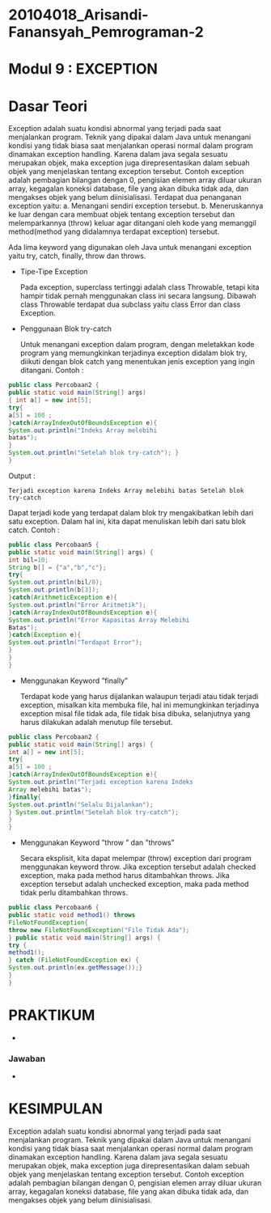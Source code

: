 # 20104018_Arisandi-Fanansyah_Pemrograman-2

# Modul 9 : EXCEPTION

# Dasar Teori

  Exception adalah suatu kondisi abnormal yang terjadi pada saat menjalankan program. Teknik yang dipakai dalam Java untuk menangani kondisi yang tidak biasa saat menjalankan operasi normal dalam program dinamakan exception handling. Karena dalam java segala sesuatu merupakan objek, maka exception juga direpresentasikan dalam sebuah objek yang menjelaskan tentang exception tersebut. Contoh exception adalah pembagian bilangan dengan 0, pengisian elemen array diluar ukuran array, kegagalan koneksi database, file yang akan dibuka tidak ada, dan mengakses objek yang belum diinisialisasi. Terdapat dua penanganan exception yaitu:
a. Menangani sendiri exception tersebut.
b. Meneruskannya ke luar dengan cara membuat objek tentang exception tersebut dan melemparkannya (throw) keluar agar ditangani oleh kode yang memanggil method(method yang didalamnya terdapat exception) tersebut.

  Ada lima keyword yang digunakan oleh Java untuk menangani exception yaitu try, catch, finally, throw dan throws.

- Tipe-Tipe Exception

  Pada exception, superclass tertinggi adalah class Throwable, tetapi kita hampir tidak pernah menggunakan class ini secara langsung. Dibawah class Throwable terdapat dua subclass yaitu class Error dan class Exception.

- Penggunaan Blok try-catch

  Untuk menangani exception dalam program, dengan meletakkan kode program yang memungkinkan terjadinya exception didalam blok try, diikuti dengan blok catch yang menentukan jenis exception yang ingin ditangani. Contoh :

```java
public class Percobaan2 {
public static void main(String[] args)
{ int a[] = new int[5];
try{
a[5] = 100 ;
}catch(ArrayIndexOutOfBoundsException e){
System.out.println("Indeks Array melebihi
batas");
}
System.out.println("Setelah blok try-catch"); }
}
```

  Output :
```
Terjadi exception karena Indeks Array melebihi batas Setelah blok
try-catch
```

  Dapat terjadi kode yang terdapat dalam blok try mengakibatkan lebih dari satu exception. Dalam hal ini, kita dapat menuliskan lebih dari satu blok catch. Contoh :

```java
public class Percobaan5 {
public static void main(String[] args) {
int bil=10;
String b[] = {"a","b","c"};
try{
System.out.println(bil/0);
System.out.println(b[3]);
}catch(ArithmeticException e){
System.out.println("Error Aritmetik");
}catch(ArrayIndexOutOfBoundsException e){
System.out.println("Error Kapasitas Array Melebihi
Batas");
}catch(Exception e){
System.out.println("Terdapat Error");
}
}
}
```

- Menggunakan Keyword ”finally”

  Terdapat kode yang harus dijalankan walaupun terjadi atau tidak terjadi exception, misalkan kita membuka file, hal ini memungkinkan terjadinya exception misal file tidak ada, file tidak bisa dibuka, selanjutnya yang harus dilakukan adalah menutup file tersebut.

```java
public class Percobaan2 {
public static void main(String[] args) {
int a[] = new int[5];
try{
a[5] = 100 ;
}catch(ArrayIndexOutOfBoundsException e){
System.out.println("Terjadi exception karena Indeks
Array melebihi batas");
}finally{
System.out.println("Selalu Dijalankan");
} System.out.println("Setelah blok try-catch");
}
}
```

- Menggunakan Keyword ”throw ” dan ”throws”

  Secara eksplisit, kita dapat melempar (throw) exception dari program menggunakan keyword throw. Jika exception tersebut adalah checked exception, maka pada method harus ditambahkan throws. Jika exception tersebut adalah unchecked exception, maka pada method tidak perlu ditambahkan throws.

```java
public class Percobaan6 {
public static void method1() throws
FileNotFoundException{
throw new FileNotFoundException("File Tidak Ada");
} public static void main(String[] args) {
try {
method1();
} catch (FileNotFoundException ex) {
System.out.println(ex.getMessage());}
}
}
```
  
# PRAKTIKUM

-

### Jawaban

-

# KESIMPULAN

  Exception adalah suatu kondisi abnormal yang terjadi pada saat menjalankan program. Teknik yang dipakai dalam Java untuk menangani kondisi yang tidak biasa saat menjalankan operasi normal dalam program dinamakan exception handling. Karena dalam java segala sesuatu merupakan objek, maka exception juga direpresentasikan dalam sebuah objek yang menjelaskan tentang exception tersebut. Contoh exception adalah pembagian bilangan dengan 0, pengisian elemen array diluar ukuran array, kegagalan koneksi database, file yang akan dibuka tidak ada, dan mengakses objek yang belum diinisialisasi.
